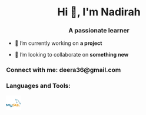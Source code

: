 <h1 align="center">Hi 👋, I'm Nadirah</h1>
<h3 align="center">A passionate learner</h3>

- 🔭 I’m currently working on **a project**

- 👯 I’m looking to collaborate on **something new**

<h3 align="left">Connect with me: deera36@gmail.com</h3>
<p align="left">
</p>

<h3 align="left">Languages and Tools:</h3>
<p align="left"> <a href="https://www.mysql.com/" target="_blank" rel="noreferrer"> <img src="https://raw.githubusercontent.com/devicons/devicon/master/icons/mysql/mysql-original-wordmark.svg" alt="mysql" width="40" height="40"/> </a> </p>

